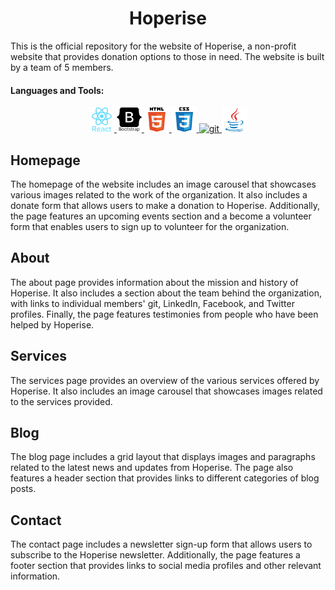 <h1 align="center" >Hoperise</h1>

This is the official repository for the website of Hoperise, a non-profit website that provides donation options to those in need. The website is built by a team of 5 members.
<h4 align="left">Languages and Tools:</h4>
<p align="center"> 
     <a href="https://reactjs.org/" target="_blank" rel="noreferrer"> <img src="https://raw.githubusercontent.com/devicons/devicon/master/icons/react/react-original-wordmark.svg" alt="react" width="40" height="40"/> </a> 
    <a href="https://getbootstrap.com" target="_blank" rel="noreferrer"> <img src="https://raw.githubusercontent.com/devicons/devicon/master/icons/bootstrap/bootstrap-plain-wordmark.svg" alt="bootstrap" width="40" height="40"/> </a>
     <a href="https://www.w3.org/html/" target="_blank" rel="noreferrer"> <img src="https://raw.githubusercontent.com/devicons/devicon/master/icons/html5/html5-original-wordmark.svg" alt="html5" width="40" height="40"/> </a> 
    <a href="https://www.w3schools.com/css/" target="_blank" rel="noreferrer"> <img src="https://raw.githubusercontent.com/devicons/devicon/master/icons/css3/css3-original-wordmark.svg" alt="css3" width="40" height="40"/> </a> 
    <a href="https://git-scm.com/" target="_blank" rel="noreferrer"> <img src="https://www.vectorlogo.zone/logos/git-scm/git-scm-icon.svg" alt="git" width="40" height="40"/> </a> 
    <a href="https://www.java.com" target="_blank" rel="noreferrer"> <img src="https://raw.githubusercontent.com/devicons/devicon/master/icons/java/java-original.svg" alt="java" width="40" height="40"/> </a> 
   </p>

<h2>Homepage</h2>
The homepage of the website includes an image carousel that showcases various images related to the work of the organization. It also includes a donate form that allows users to make a donation to Hoperise. Additionally, the page features an upcoming events section and a become a volunteer form that enables users to sign up to volunteer for the organization.

<h2>About</h2>
The about page provides information about the mission and history of Hoperise. It also includes a section about the team behind the organization, with links to individual members' git, LinkedIn, Facebook, and Twitter profiles. Finally, the page features testimonies from people who have been helped by Hoperise.

<h2>Services</h2>
The services page provides an overview of the various services offered by Hoperise. It also includes an image carousel that showcases images related to the services provided.

<h2>Blog</h2>
The blog page includes a grid layout that displays images and paragraphs related to the latest news and updates from Hoperise. The page also features a header section that provides links to different categories of blog posts.

<h2>Contact</h2>
The contact page includes a newsletter sign-up form that allows users to subscribe to the Hoperise newsletter. Additionally, the page features a footer section that provides links to social media profiles and other relevant information.
